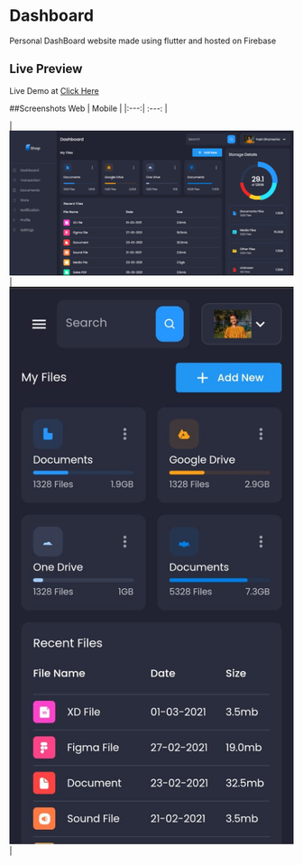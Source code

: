 # Dashboard
Personal DashBoard website made using flutter and hosted on Firebase

## Live Preview

Live Demo at [Click Here](https://dashboard-website-db098.web.app/#/)


##Screenshots
Web | Mobile |
|:---:| :---: |

| ![Menu](https://github.com/Yash1547/Dashboard/blob/main/ss/Desktop.png)| ![Menu](https://github.com/Yash1547/Dashboard/blob/main/ss/mobile.jpg) |
